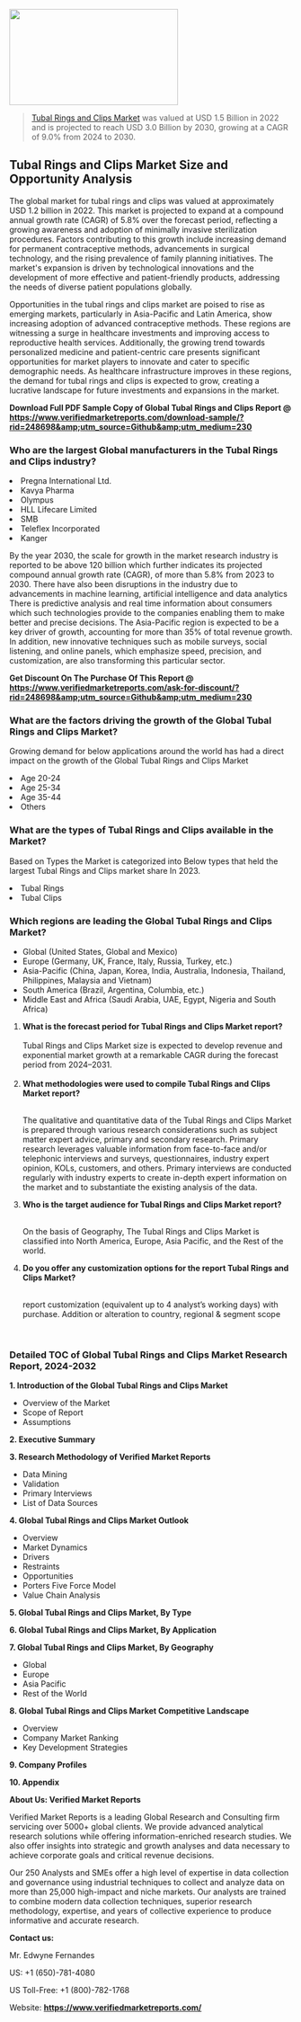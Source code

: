 <img src="https://ffe5etoiles.com/wp-content/uploads/2024/12/MST1-300x171.png" alt="" width="300" height="171" class="alignnone size-medium wp-image-20088" /><blockquote><p><p><a href="https://www.verifiedmarketreports.com/download-sample/?rid=248698&utm_source=Github&utm_medium=230" target="_blank">Tubal Rings and Clips Market</a> was valued at USD 1.5 Billion in 2022 and is projected to reach USD 3.0 Billion by 2030, growing at a CAGR of 9.0% from 2024 to 2030.</p></blockquote><p><h2>Tubal Rings and Clips Market Size and Opportunity Analysis</h2><p>The global market for tubal rings and clips was valued at approximately USD 1.2 billion in 2022. This market is projected to expand at a compound annual growth rate (CAGR) of 5.8% over the forecast period, reflecting a growing awareness and adoption of minimally invasive sterilization procedures. Factors contributing to this growth include increasing demand for permanent contraceptive methods, advancements in surgical technology, and the rising prevalence of family planning initiatives. The market's expansion is driven by technological innovations and the development of more effective and patient-friendly products, addressing the needs of diverse patient populations globally.</p><p>Opportunities in the tubal rings and clips market are poised to rise as emerging markets, particularly in Asia-Pacific and Latin America, show increasing adoption of advanced contraceptive methods. These regions are witnessing a surge in healthcare investments and improving access to reproductive health services. Additionally, the growing trend towards personalized medicine and patient-centric care presents significant opportunities for market players to innovate and cater to specific demographic needs. As healthcare infrastructure improves in these regions, the demand for tubal rings and clips is expected to grow, creating a lucrative landscape for future investments and expansions in the market.</p></p><p class=""><strong>Download Full PDF Sample Copy of Global Tubal Rings and Clips Report @ <a href="https://www.verifiedmarketreports.com/download-sample/?rid=248698&amp;utm_source=Github&amp;utm_medium=230" target="_blank">https://www.verifiedmarketreports.com/download-sample/?rid=248698&amp;utm_source=Github&amp;utm_medium=230</a></strong></p><h3 id="" class="">Who are the largest Global manufacturers in the Tubal Rings and Clips industry?</h3><p><li>Pregna International Ltd.</li><li> Kavya Pharma</li><li> Olympus</li><li> HLL Lifecare Limited</li><li> SMB</li><li> Teleflex Incorporated</li><li> Kanger</li></p><div class=""><div class="" dir="" data-message-author-role="" data-message-id="" data-message-model-slug=""><div class=""><div class=""><div class=""><div class="" dir="" data-message-author-role="" data-message-id="" data-message-model-slug=""><div class=""><div class=""><p>By the year 2030, the scale for growth in the market research industry is reported to be above 120 billion which further indicates its projected compound annual growth rate (CAGR), of more than 5.8% from 2023 to 2030. There have also been disruptions in the industry due to advancements in machine learning, artificial intelligence and data analytics There is predictive analysis and real time information about consumers which such technologies provide to the companies enabling them to make better and precise decisions. The Asia-Pacific region is expected to be a key driver of growth, accounting for more than 35% of total revenue growth. In addition, new innovative techniques such as mobile surveys, social listening, and online panels, which emphasize speed, precision, and customization, are also transforming this particular sector.</p><p><strong>Get Discount On The Purchase Of This Report @&nbsp; <a href="https://www.verifiedmarketreports.com/ask-for-discount/?rid=248698&amp;utm_source=Github&amp;utm_medium=230" target="_blank">https://www.verifiedmarketreports.com/ask-for-discount/?rid=248698&amp;utm_source=Github&amp;utm_medium=230</a></strong></p></div></div></div></div></div></div></div></div><h3 id="" class="">What are the factors driving the growth of the Global Tubal Rings and Clips Market?</h3><p id="" class="">Growing demand for below applications around the world has had a direct impact on the growth of the Global Tubal Rings and Clips Market</p><p id="" class=""><li>Age 20-24</li><li> Age 25-34</li><li> Age 35-44</li><li> Others</li></p><h3 id="" class="">What are the types of Tubal Rings and Clips available in the Market?</h3><p id="" class="">Based on Types the Market is categorized into Below types that held the largest Tubal Rings and Clips market share In 2023.</p><p id="" class=""><li>Tubal Rings</li><li> Tubal Clips</li></p><h3 id="" class="">Which regions are leading the Global Tubal Rings and Clips Market?</h3><ul><li>Global (United States, Global and Mexico)</li><li>Europe (Germany, UK, France, Italy, Russia, Turkey, etc.)</li><li>Asia-Pacific (China, Japan, Korea, India, Australia, Indonesia, Thailand, Philippines, Malaysia and Vietnam)</li><li>South America (Brazil, Argentina, Columbia, etc.)</li><li>Middle East and Africa (Saudi Arabia, UAE, Egypt, Nigeria and South Africa)</li></ul><p><ol><li><strong>What is the forecast period for Tubal Rings and Clips Market report?<br /></strong><br /><span data-sheets-root="1" data-sheets-value="{&quot;1&quot;:2,&quot;2&quot;:&quot;XXXX size is expected to develop revenue and exponential market growth at a remarkable CAGR during the forecast period from 2024&ndash;2030.&quot;}" data-sheets-userformat="{&quot;2&quot;:12674,&quot;4&quot;:{&quot;1&quot;:2,&quot;2&quot;:16776960},&quot;10&quot;:2,&quot;11&quot;:0,&quot;15&quot;:&quot;Arial&quot;,&quot;16&quot;:12}">Tubal Rings and Clips Market size is expected to develop revenue and exponential market growth at a remarkable CAGR during the forecast period from 2024&ndash;2031.</span><br /><br /></li><li><strong>What methodologies were used to compile Tubal Rings and Clips Market report?<br /><br /></strong><p>The qualitative and quantitative data of the&nbsp;Tubal Rings and Clips Market is prepared through various research considerations such as subject matter expert advice, primary and secondary research. Primary research leverages valuable information from face-to-face and/or telephonic interviews and surveys, questionnaires, industry expert opinion, KOLs, customers, and others. Primary interviews are conducted regularly with industry experts to create in-depth expert information on the market and to substantiate the existing analysis of the data.&nbsp;</p></li><li><strong>Who is the target audience for Tubal Rings and Clips Market report?<br /><br /></strong><p>On the basis of Geography, The&nbsp;Tubal Rings and Clips Market is classified into North America, Europe, Asia Pacific, and the Rest of the world.</p></li><li><strong>Do you offer any customization options for the report Tubal Rings and Clips Market?<br /><br /></strong><p>report customization (equivalent up to 4 analyst&rsquo;s working days) with purchase. Addition or alteration to country, regional &amp; segment scope</p><p>&nbsp;</p></li></ol></p><h3 id="" class="">Detailed TOC of Global Tubal Rings and Clips Market Research Report, 2024-2032</h3><p id="" class=""><strong>1. Introduction of the Global Tubal Rings and Clips Market</strong></p><ul><li>Overview of the Market</li><li>Scope of Report</li><li>Assumptions</li></ul><p id="" class=""><strong>2. Executive Summary</strong></p><p id="" class=""><strong>3. Research Methodology of&nbsp;Verified Market Reports</strong></p><ul><li>Data Mining</li><li>Validation</li><li>Primary Interviews</li><li>List of Data Sources</li></ul><p id="" class=""><strong>4. Global Tubal Rings and Clips Market Outlook</strong></p><ul><li>Overview</li><li>Market Dynamics</li><li>Drivers</li><li>Restraints</li><li>Opportunities</li><li>Porters Five Force Model</li><li>Value Chain Analysis</li></ul><p id="" class=""><strong>5. Global Tubal Rings and Clips Market, By&nbsp;Type</strong></p><p id="" class=""><strong>6. Global Tubal Rings and Clips Market, By Application</strong></p><p id="" class=""><strong>7. Global Tubal Rings and Clips Market, By Geography</strong></p><ul><li>Global</li><li>Europe</li><li>Asia Pacific</li><li>Rest of the World</li></ul><p id="" class=""><strong>8. Global Tubal Rings and Clips Market Competitive Landscape</strong></p><ul><li>Overview</li><li>Company Market Ranking</li><li>Key Development Strategies</li></ul><p id="" class=""><strong>9. Company Profiles</strong></p><p id="" class=""><strong>10. Appendix</strong></p><p id="" class=""><strong>About Us: Verified Market Reports</strong></p><p id="" class="">Verified Market Reports is a leading Global Research and Consulting firm servicing over 5000+ global clients. We provide advanced analytical research solutions while offering information-enriched research studies. We also offer insights into strategic and growth analyses and data necessary to achieve corporate goals and critical revenue decisions.</p><p id="" class="">Our 250 Analysts and SMEs offer a high level of expertise in data collection and governance using industrial techniques to collect and analyze data on more than 25,000 high-impact and niche markets. Our analysts are trained to combine modern data collection techniques, superior research methodology, expertise, and years of collective experience to produce informative and accurate research.</p><p id="" class=""><strong>Contact us:</strong></p><p id="" class="">Mr. Edwyne Fernandes</p><p id="" class="">US: +1 (650)-781-4080</p><p id="" class="">US Toll-Free: +1 (800)-782-1768</p><p id="" class="">Website: <a target="" data-test-app-aware-link=""><strong>https://www.verifiedmarketreports.com/</strong></a></p>
